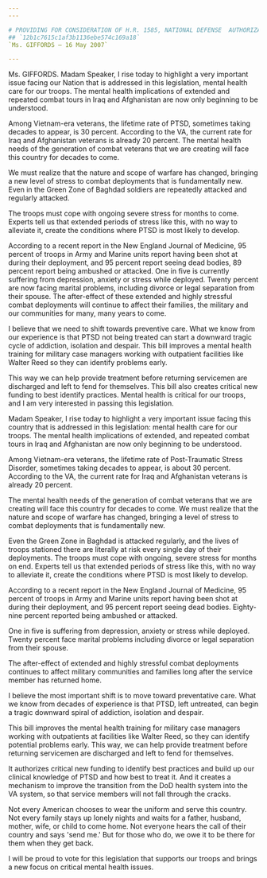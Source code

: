 ```yaml
---
---

# PROVIDING FOR CONSIDERATION OF H.R. 1585, NATIONAL DEFENSE  AUTHORIZATION ACT FOR FISCAL YEAR 2008
## `12b1c7615c1af3b1136ebe574c169a18`
`Ms. GIFFORDS — 16 May 2007`

---
```



Ms. GIFFORDS. Madam Speaker, I rise today to highlight a very 
important issue facing our Nation that is addressed in this 
legislation, mental health care for our troops. The mental health 
implications of extended and repeated combat tours in Iraq and 
Afghanistan are now only beginning to be understood.

Among Vietnam-era veterans, the lifetime rate of PTSD, sometimes 
taking decades to appear, is 30 percent. According to the VA, the 
current rate for Iraq and Afghanistan veterans is already 20 percent. 
The mental health needs of the generation of combat veterans that we 
are creating will face this country for decades to come.

We must realize that the nature and scope of warfare has changed, 
bringing a new level of stress to combat deployments that is 
fundamentally new. Even in the Green Zone of Baghdad soldiers are 
repeatedly attacked and regularly attacked.

The troops must cope with ongoing severe stress for months to come. 
Experts tell us that extended periods of stress like this, with no way 
to alleviate it, create the conditions where PTSD is most likely to 
develop.

According to a recent report in the New England Journal of Medicine, 
95 percent of troops in Army and Marine units report having been shot 
at during their deployment, and 95 percent report seeing dead bodies, 
89 percent report being ambushed or attacked. One in five is currently 
suffering from depression, anxiety or stress while deployed. Twenty 
percent are now facing marital problems, including divorce or legal 
separation from their spouse. The after-effect of these extended and 
highly stressful combat deployments will continue to affect their 
families, the military and our communities for many, many years to 
come.

I believe that we need to shift towards preventive care. What we know 
from our experience is that PTSD not being treated can start a downward 
tragic cycle of addiction, isolation and despair. This bill improves a 
mental health training for military case managers working with 
outpatient facilities like Walter Reed so they can identify problems 
early.

This way we can help provide treatment before returning servicemen 
are discharged and left to fend for themselves. This bill also creates 
critical new funding to best identify practices. Mental health is 
critical for our troops, and I am very interested in passing this 
legislation.

Madam Speaker, I rise today to highlight a very important issue 
facing this country that is addressed in this legislation: mental 
health care for our troops. The mental health implications of extended, 
and repeated combat tours in Iraq and Afghanistan are now only 
beginning to be understood.

Among Vietnam-era veterans, the lifetime rate of Post-Traumatic 
Stress Disorder, sometimes taking decades to appear, is about 30 
percent. According to the VA, the current rate for Iraq and Afghanistan 
veterans is already 20 percent.



The mental health needs of the generation of combat veterans that we 
are creating will face this country for decades to come. We must 
realize that the nature and scope of warfare has changed, bringing a 
level of stress to combat deployments that is fundamentally new.

Even the Green Zone in Baghdad is attacked regularly, and the lives 
of troops stationed there are literally at risk every single day of 
their deployments. The troops must cope with ongoing, severe stress for 
months on end. Experts tell us that extended periods of stress like 
this, with no way to alleviate it, create the conditions where PTSD is 
most likely to develop.

According to a recent report in the New England Journal of Medicine, 
95 percent of troops in Army and Marine units report having been shot 
at during their deployment, and 95 percent report seeing dead bodies. 
Eighty-nine percent reported being ambushed or attacked.

One in five is suffering from depression, anxiety or stress while 
deployed. Twenty percent face marital problems including divorce or 
legal separation from their spouse.

The after-effect of extended and highly stressful combat deployments 
continues to affect military communities and families long after the 
service member has returned home.

I believe the most important shift is to move toward preventative 
care. What we know from decades of experience is that PTSD, left 
untreated, can begin a tragic downward spiral of addiction, isolation 
and despair.

This bill improves the mental health training for military case 
managers working with outpatients at facilities like Walter Reed, so 
they can identify potential problems early. This way, we can help 
provide treatment before returning servicemen are discharged and left 
to fend for themselves.

It authorizes critical new funding to identify best practices and 
build up our clinical knowledge of PTSD and how best to treat it. And 
it creates a mechanism to improve the transition from the DoD health 
system into the VA system, so that service members will not fall 
through the cracks.

Not every American chooses to wear the uniform and serve this 
country. Not every family stays up lonely nights and waits for a 
father, husband, mother, wife, or child to come home. Not everyone 
hears the call of their country and says 'send me.' But for those who 
do, we owe it to be there for them when they get back.

I will be proud to vote for this legislation that supports our troops 
and brings a new focus on critical mental health issues.